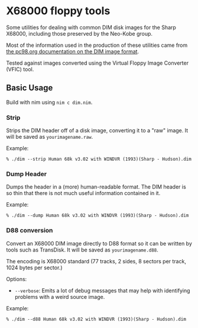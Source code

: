 # X68000 floppy tools
Some utilities for dealing with common DIM disk images for the Sharp X68000, including those preserved by the Neo-Kobe group.

Most of the information used in the production of these utilities came from [the pc98.org documentation on the DIM image format](/https://www.pc98.org/project/doc/dim.html).

Tested against images converted using the Virtual Floppy Image Converter (VFIC) tool.

## Basic Usage
Build with nim using `nim c dim.nim`.

### Strip
Strips the DIM header off of a disk image, converting it to a "raw" image. It will be saved as `yourimagename.raw`.

Example:
```
% ./dim --strip Human 68k v3.02 with WINDVR (1993)(Sharp - Hudson).dim
```

### Dump Header
Dumps the header in a (more) human-readable format. The DIM header is so thin that there is not much useful information contained in it.

Example:
```
% ./dim --dump Human 68k v3.02 with WINDVR (1993)(Sharp - Hudson).dim
```

### D88 conversion
Convert an X68000 DIM image directly to D88 format so it can be written by tools such as TransDisk. It will be saved as `yourimagename.d88`.

The encoding is X68000 standard (77 tracks, 2 sides, 8 sectors per track, 1024 bytes per sector.)

Options:
 * `--verbose`: Emits a lot of debug messages that may help with identifying problems with a weird source image.

Example:
```
% ./dim --d88 Human 68k v3.02 with WINDVR (1993)(Sharp - Hudson).dim
```
